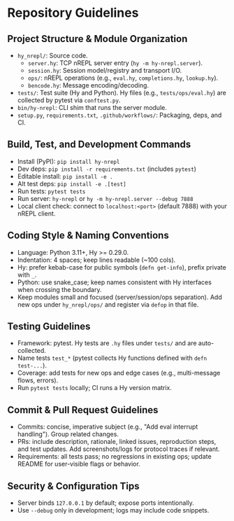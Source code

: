 # Repository Guidelines

## Project Structure & Module Organization
- `hy_nrepl/`: Source code.
  - `server.hy`: TCP nREPL server entry (`hy -m hy-nrepl.server`).
  - `session.hy`: Session model/registry and transport I/O.
  - `ops/`: nREPL operations (e.g., `eval.hy`, `completions.hy`, `lookup.hy`).
  - `bencode.hy`: Message encoding/decoding.
- `tests/`: Test suite (Hy and Python). Hy files (e.g., `tests/ops/eval.hy`) are collected by pytest via `conftest.py`.
- `bin/hy-nrepl`: CLI shim that runs the server module.
- `setup.py`, `requirements.txt`, `.github/workflows/`: Packaging, deps, and CI.

## Build, Test, and Development Commands
- Install (PyPI): `pip install hy-nrepl`
- Dev deps: `pip install -r requirements.txt` (includes `pytest`)
- Editable install: `pip install -e .`
- Alt test deps: `pip install -e .[test]`
- Run tests: `pytest tests`
- Run server: `hy-nrepl` or `hy -m hy-nrepl.server --debug 7888`
- Local client check: connect to `localhost:<port>` (default 7888) with your nREPL client.

## Coding Style & Naming Conventions
- Language: Python 3.11+, Hy >= 0.29.0.
- Indentation: 4 spaces; keep lines readable (~100 cols).
- Hy: prefer kebab-case for public symbols (`defn get-info`), prefix private with `_`.
- Python: use snake_case; keep names consistent with Hy interfaces when crossing the boundary.
- Keep modules small and focused (server/session/ops separation). Add new ops under `hy_nrepl/ops/` and register via `defop` in that file.

## Testing Guidelines
- Framework: pytest. Hy tests are `.hy` files under `tests/` and are auto-collected.
- Name tests `test_*` (pytest collects Hy functions defined with `defn test-...`).
- Coverage: add tests for new ops and edge cases (e.g., multi-message flows, errors).
- Run `pytest tests` locally; CI runs a Hy version matrix.

## Commit & Pull Request Guidelines
- Commits: concise, imperative subject (e.g., "Add eval interrupt handling"). Group related changes.
- PRs: include description, rationale, linked issues, reproduction steps, and test updates. Add screenshots/logs for protocol traces if relevant.
- Requirements: all tests pass; no regressions in existing ops; update README for user-visible flags or behavior.

## Security & Configuration Tips
- Server binds `127.0.0.1` by default; expose ports intentionally.
- Use `--debug` only in development; logs may include code snippets.
